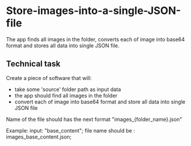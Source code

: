 # Store-images-into-a-single-JSON-file
The app finds all images in the folder, converts each of image into base64 format and stores all data into single JSON file.

## Technical task

Create a piece of software that will:
- take some 'source' folder path as input data
- the app should find all images in the folder
- convert each of image into base64 format and store all data into single JSON file

Name of the file should has the next format "images_{folder_name}.json"

Example: input: "base_content"; file name should be : images_base_content.json;

